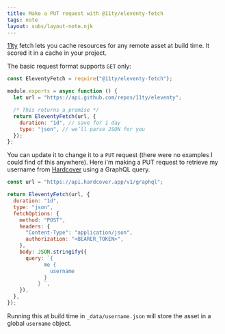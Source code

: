 ```yaml
---
title: Make a PUT request with @11ty/eleventy-fetch
tags: note
layout: subs/layout-note.njk
---
```


[11ty](https://www.11ty.dev/) fetch lets you cache resources for any remote asset at build time. It scored it in a cache in your project.

The basic request format supports `GET` only:

```js
const EleventyFetch = require("@11ty/eleventy-fetch");

module.exports = async function () {
  let url = "https://api.github.com/repos/11ty/eleventy";

  /* This returns a promise */
  return EleventyFetch(url, {
    duration: "1d", // save for 1 day
    type: "json", // we’ll parse JSON for you
  });
};
```

You can update it to change it to a `PUT` request (there were no examples I could find of this anywhere). Here i'm making a PUT request to retrieve my username from [Hardcover](https://hardcover.app/) using a GraphQL query.

```js
const url = "https://api.hardcover.app/v1/graphql";

return EleventyFetch(url, {
  duration: "1d",
  type: "json",
  fetchOptions: {
    method: "POST",
    headers: {
      "Content-Type": "application/json",
      authorization: "<BEARER_TOKEN>",
    },
    body: JSON.stringify({
      query: `{
            me {
              username
            }
          } `,
    }),
  },
});
```

Running this at build time in `_data/username.json` will store the asset in a global `username` object.
